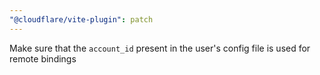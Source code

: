 ```yaml
---
"@cloudflare/vite-plugin": patch
---
```


Make sure that the `account_id` present in the user's config file is used for remote bindings

